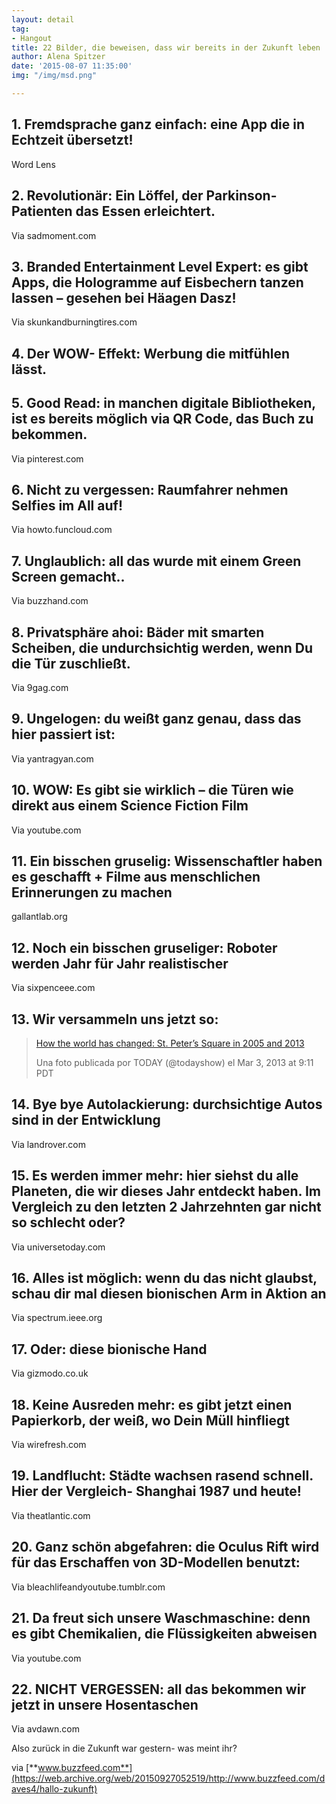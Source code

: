 ```yaml
---
layout: detail
tag:
- Hangout
title: 22 Bilder, die beweisen, dass wir bereits in der Zukunft leben
author: Alena Spitzer
date: '2015-08-07 11:35:00'
img: "/img/msd.png"

---
```

## 1. Fremdsprache ganz einfach: eine App die in Echtzeit übersetzt!

Word Lens

## 2. Revolutionär: Ein Löffel, der Parkinson-Patienten das Essen erleichtert.

Via sadmoment.com

## 3. Branded Entertainment Level Expert: es gibt Apps, die Hologramme auf Eisbechern tanzen lassen – gesehen bei Häagen Dasz!

Via skunkandburningtires.com

## 4. Der WOW- Effekt: Werbung die mitfühlen lässt.

## 5. Good Read: in manchen digitale Bibliotheken, ist es bereits möglich via QR Code, das Buch zu bekommen.

Via pinterest.com

## 6. Nicht zu vergessen: Raumfahrer nehmen Selfies im All auf!

Via howto.funcloud.com

## 7. Unglaublich: all das wurde mit einem Green Screen gemacht..

Via buzzhand.com

## 8. Privatsphäre ahoi: Bäder mit smarten Scheiben, die undurchsichtig werden, wenn Du die Tür zuschließt.

Via 9gag.com

## 9. Ungelogen: du weißt ganz genau, dass das hier passiert ist:

Via yantragyan.com

## 10. WOW: Es gibt sie wirklich – die Türen wie direkt aus einem Science Fiction Film

Via youtube.com

## 11. Ein bisschen gruselig: Wissenschaftler haben es geschafft + Filme aus menschlichen Erinnerungen zu machen

gallantlab.org

## 12. Noch ein bisschen gruseliger: Roboter werden Jahr für Jahr realistischer

Via sixpenceee.com

## 13. Wir versammeln uns jetzt so:

> [How the world has changed: St. Peter’s Square in 2005 and 2013](https://web.archive.org/web/20150927052519/https://instagram.com/p/W2BuMLQLRB/)
>
> Una foto publicada por TODAY (@todayshow) el Mar 3, 2013 at 9:11 PDT

## 14. Bye bye Autolackierung: durchsichtige Autos sind in der Entwicklung

Via landrover.com

## 15. Es werden immer mehr: hier siehst du alle Planeten, die wir dieses Jahr entdeckt haben. Im Vergleich zu den letzten 2 Jahrzehnten gar nicht so schlecht oder?

Via universetoday.com

## 16. Alles ist möglich: wenn du das nicht glaubst, schau dir mal diesen bionischen Arm in Aktion an

Via spectrum.ieee.org

## 17. Oder: diese bionische Hand

Via gizmodo.co.uk

## 18. Keine Ausreden mehr: es gibt jetzt einen Papierkorb, der weiß, wo Dein Müll hinfliegt

Via wirefresh.com

## 19. Landflucht: Städte wachsen rasend schnell. Hier der Vergleich- Shanghai 1987 und heute!

Via theatlantic.com

## 20. Ganz schön abgefahren: die Oculus Rift wird für das Erschaffen von 3D-Modellen benutzt:

Via bleachlifeandyoutube.tumblr.com

## 21. Da freut sich unsere Waschmaschine: denn es gibt Chemikalien, die Flüssigkeiten abweisen

Via youtube.com

## 22. NICHT VERGESSEN: all das bekommen wir jetzt in unsere Hosentaschen

Via avdawn.com

Also zurück in die Zukunft war gestern- was meint ihr?

via [**www.buzzfeed.com**](https://web.archive.org/web/20150927052519/http://www.buzzfeed.com/daves4/hallo-zukunft)